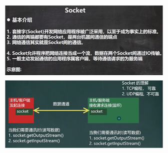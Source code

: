 ![image-20241006182449186](../notes-images/image-20241006182449186.png)

![image-20241006182856671](../notes-images/image-20241006182856671.png)